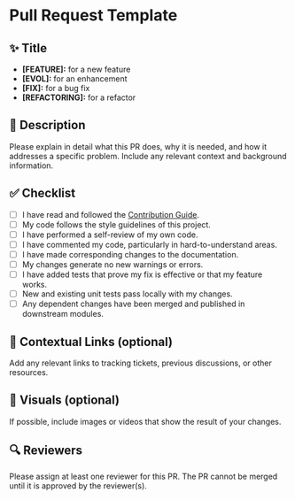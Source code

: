 # Pull Request Template

## ✨ Title
- **[FEATURE]:** for a new feature
- **[EVOL]:** for an enhancement
- **[FIX]:** for a bug fix
- **[REFACTORING]:** for a refactor

## 📄 Description
Please explain in detail what this PR does, why it is needed, and how it addresses a specific problem. Include any relevant context and background information.

## ✅ Checklist
- [ ] I have read and followed the [Contribution Guide](https://github.com/ekino/v6y/wiki/Contribution-Guide).
- [ ] My code follows the style guidelines of this project.
- [ ] I have performed a self-review of my own code.
- [ ] I have commented my code, particularly in hard-to-understand areas.
- [ ] I have made corresponding changes to the documentation.
- [ ] My changes generate no new warnings or errors.
- [ ] I have added tests that prove my fix is effective or that my feature works.
- [ ] New and existing unit tests pass locally with my changes.
- [ ] Any dependent changes have been merged and published in downstream modules.

## 🔗 Contextual Links (optional)
Add any relevant links to tracking tickets, previous discussions, or other resources.

## 📸 Visuals (optional)
If possible, include images or videos that show the result of your changes.

## 🔍 Reviewers
Please assign at least one reviewer for this PR. The PR cannot be merged until it is approved by the reviewer(s).
